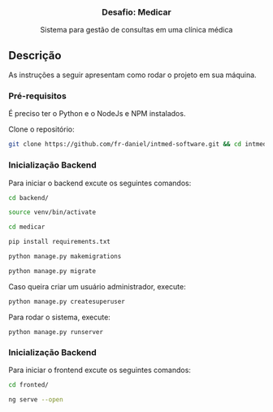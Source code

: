 <h3 align="center">
  Desafio: Medicar
</h3>

<p align="center">Sistema para gestão de consultas em uma clínica médica</p>

## Descrição

As instruções a seguir apresentam como rodar o projeto em sua máquina.

### Pré-requisitos

É preciso ter o Python e o NodeJs e NPM instalados.

Clone o repositório:

```sh
git clone https://github.com/fr-daniel/intmed-software.git && cd intmed-software/medicar
```

### Inicialização Backend

Para iniciar o backend excute os seguintes comandos:

```sh
cd backend/

source venv/bin/activate

cd medicar

pip install requirements.txt

python manage.py makemigrations

python manage.py migrate

```

Caso queira criar um usuário administrador, execute:

```sh
python manage.py createsuperuser
```

Para rodar o sistema, execute:

```
python manage.py runserver
```

### Inicialização Backend

Para iniciar o frontend excute os seguintes comandos:

```sh
cd fronted/

ng serve --open
```
